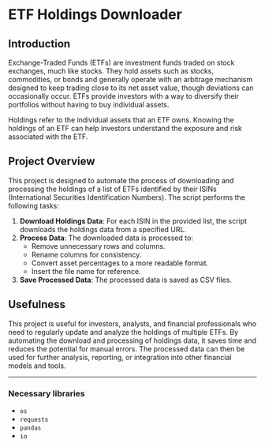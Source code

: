 # ETF Holdings Downloader

## Introduction

Exchange-Traded Funds (ETFs) are investment funds traded on stock exchanges, much like stocks. They hold assets such as stocks, commodities, or bonds and generally operate with an arbitrage mechanism designed to keep trading close to its net asset value, though deviations can occasionally occur. ETFs provide investors with a way to diversify their portfolios without having to buy individual assets.

Holdings refer to the individual assets that an ETF owns. Knowing the holdings of an ETF can help investors understand the exposure and risk associated with the ETF.

## Project Overview

This project is designed to automate the process of downloading and processing the holdings of a list of ETFs identified by their ISINs (International Securities Identification Numbers). The script performs the following tasks:

1. **Download Holdings Data**: For each ISIN in the provided list, the script downloads the holdings data from a specified URL.
2. **Process Data**: The downloaded data is processed to:
   - Remove unnecessary rows and columns.
   - Rename columns for consistency.
   - Convert asset percentages to a more readable format.
   - Insert the file name for reference.
3. **Save Processed Data**: The processed data is saved as CSV files.

## Usefulness

This project is useful for investors, analysts, and financial professionals who need to regularly update and analyze the holdings of multiple ETFs. By automating the download and processing of holdings data, it saves time and reduces the potential for manual errors. The processed data can then be used for further analysis, reporting, or integration into other financial models and tools.

---


### Necessary libraries
-   `os`
-   `requests`
-   `pandas`
-    `io`
